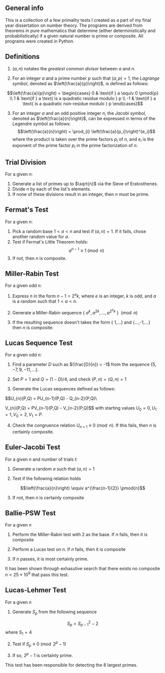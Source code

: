 ## General info
This is a collection of a few primality tests I created as a part of my final year dissertation on number theory. The programs are derived from theorems in pure mathematics that determine (either deterministically and probabilistically) if a given natural number is prime or composite. All programs were created in Python. 
	
## Definitions
1. $(a,n)$ notates the *greatest common divisor* between $a$ and $n$. 

2. For an integer $a$ and a prime number $p$ such that $(a, p) = 1$, the *Lagrange symbol*, denoted as $\left(\frac{a}{p}\right)$, is defined as follows:

$$\left(\frac{a}{p}\right) = 
\begin{cases}
    0 & \text{if } a \equiv 0 \pmod{p} \\
    1 & \text{if } a \text{ is a quadratic residue modulo } p \\
    -1 & \text{if } a \text{ is a quadratic non-residue modulo } p
\end{cases}$$


3. For an integer $a$ and an odd positive integer $n$, the *Jacobi symbol*, denoted as $\left(\frac{a}{n}\right)$, can be expressed in terms of the Legendre symbol as follows:
$$\left(\frac{a}{n}\right) =
\prod_{i} \left(\frac{a}{p_i}\right)^{e_i}$$
where the product is taken over the prime factors $p_i$ of $n$, and $e_i$ is the exponent of the prime factor $p_i$ in the prime factorization of $n$.

## Trial Division
For a given $n$:
1. Generate a list of primes up to $\sqrt{n}$ via the Sieve of Eratosthenes.
2. Divide $n$ by each of the list's elements.
3. If none of these divisions result in an integer, then $n$ must be prime.
	
## Fermat's Test
For a given $n$:
1. Pick a random base $1 < a < n$ and test if $(a,n) = 1$. If it fails, chose another random value for $a$.
2. Test if Fermat's Little Theorem holds: $$a^{n-1} \equiv 1 \pmod{n}$$
3. If not, then $n$ is composite.


## Miller-Rabin Test
For a given odd $n$:
1. Express $n$ in the form $n-1 = 2^{e}k$, where $e$ is an integer, $k$ is odd, and $a$ is a random such that $1 < a < n$.

2. Generate a Miller-Rabin sequence { $a^k, a^{2k},...,a^{2^ek}$ } $\pmod{n}$

3. If the resulting sequence doesn't takes the form { 1,...} and {...,-1,...} then $n$ is composite.


## Lucas Sequence Test
For a given odd $n$:
1. Find a parameter $D$ such as $(\frac{D}{n}) = -1$ from the sequence $\{5, -7, 9, -11,...\}$.

2. Set $P = 1$ and $Q = (1 - D)/4$, and check $(P,n) = (Q,n) = 1$ 

3. Generate the Lucas sequences defined as follows:


$$U_{n}(P,Q) = PU_{n-1}(P,Q) - Q_{n-2}(P,Q)\\

V_{n}(P,Q) = PV_{n-1}(P,Q) - V_{n-2}(P,Q)$$
with starting values $U_0 = 0, U_1 = 1, V_0 = 2, V_1 = P$.

4. Check the congruence relation $U_{n+1} \equiv 0 \pmod{n}$. If this fails, then $n$ is certainly composite.

## Euler-Jacobi Test
For a given $n$ and number of trials $t$:
1. Generate a random $a$ such that $(a,n) = 1$ 

2. Test if the following relation holds

$$\left(\frac{a}{n}\right) \equiv a^{\frac{n-1}{2}} \pmod{n}$$

3. If not, then $n$ is certainly composite

## Ballie-PSW Test
For a given $n$
1. Perform the Miller-Rabin test with 2 as the base. If $n$ fails, then it is composite 

2. Perform a Lucas test on $n$. If $n$ fails, then it is composite

3. If $n$ passes, it is most certainly prime.

It has been shown through exhasutive search that there exists no composite $n<25 \times 10^{9}$ that pass this test. 

## Lucas-Lehmer Test
For a given $n$
1. Generate $S_p$ from the following sequence 

$$S_p = S_{p-1}^2 - 2$$ 
where $S_1 = 4$

2. Test if $S_p \equiv 0\pmod{2^p - 1}$

3. If so, $2^p - 1$ is certainly prime.

This test has been responsible for detecting the 8 largest primes.
